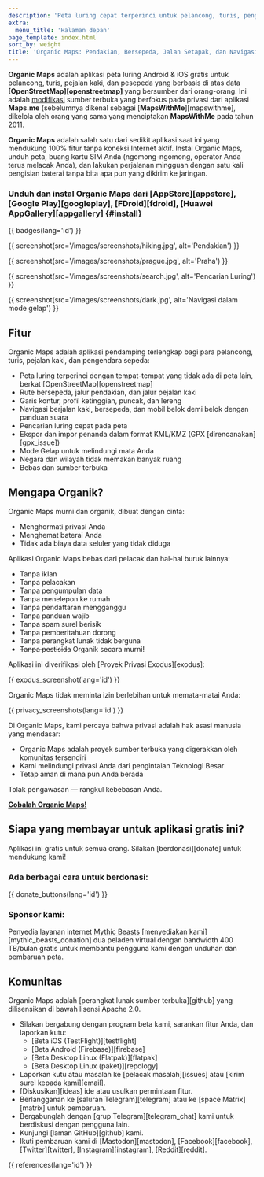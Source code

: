 ```yaml
---
description: 'Peta luring cepat terperinci untuk pelancong, turis, pengemudi, pejalan kaki, dan pengendara sepeda yang dibuat oleh pendiri aplikasi MapsWithMe (Maps.Me).'
extra:
  menu_title: 'Halaman depan'
page_template: index.html
sort_by: weight
title: 'Organic Maps: Pendakian, Bersepeda, Jalan Setapak, dan Navigasi Luring'
---
```


**Organic Maps** adalah aplikasi peta luring Android & iOS gratis untuk pelancong, turis, pejalan kaki, dan pesepeda yang berbasis di atas data **[OpenStreetMap][openstreetmap]** yang bersumber dari orang-orang. Ini adalah [modifikasi][fork] sumber terbuka yang berfokus pada privasi dari aplikasi **Maps.me** (sebelumnya dikenal sebagai [**MapsWithMe**][mapswithme], dikelola oleh orang yang sama yang menciptakan **MapsWithMe** pada tahun 2011.

**Organic Maps** adalah salah satu dari sedikit aplikasi saat ini yang mendukung 100% fitur tanpa koneksi Internet aktif. Instal Organic Maps, unduh peta, buang kartu SIM Anda (ngomong-ngomong, operator Anda terus melacak Anda), dan lakukan perjalanan mingguan dengan satu kali pengisian baterai tanpa bita apa pun yang dikirim ke jaringan.

### Unduh dan instal Organic Maps dari [AppStore][appstore], [Google Play][googleplay], [FDroid][fdroid], [Huawei AppGallery][appgallery] {#install}

{{ badges(lang='id') }}

{{ screenshot(src='/images/screenshots/hiking.jpg', alt='Pendakian') }}

{{ screenshot(src='/images/screenshots/prague.jpg', alt='Praha') }}

{{ screenshot(src='/images/screenshots/search.jpg', alt='Pencarian Luring')
}}

{{ screenshot(src='/images/screenshots/dark.jpg', alt='Navigasi dalam mode
gelap') }}

## Fitur

Organic Maps adalah aplikasi pendamping terlengkap bagi para pelancong,
turis, pejalan kaki, dan pengendara sepeda:

- Peta luring terperinci dengan tempat-tempat yang tidak ada di peta lain,
  berkat [OpenStreetMap][openstreetmap]
- Rute bersepeda, jalur pendakian, dan jalur pejalan kaki
- Garis kontur, profil ketinggian, puncak, dan lereng
- Navigasi berjalan kaki, bersepeda, dan mobil belok demi belok dengan
  panduan suara
- Pencarian luring cepat pada peta
- Ekspor dan impor penanda dalam format KML/KMZ (GPX
  [direncanakan][gpx_issue])
- Mode Gelap untuk melindungi mata Anda
- Negara dan wilayah tidak memakan banyak ruang
- Bebas dan sumber terbuka

## Mengapa Organik?

Organic Maps murni dan organik, dibuat dengan cinta:

- Menghormati privasi Anda
- Menghemat baterai Anda
- Tidak ada biaya data seluler yang tidak diduga

Aplikasi Organic Maps bebas dari pelacak dan hal-hal buruk lainnya:

- Tanpa iklan
- Tanpa pelacakan
- Tanpa pengumpulan data
- Tanpa menelepon ke rumah
- Tanpa pendaftaran mengganggu
- Tanpa panduan wajib
- Tanpa spam surel berisik
- Tanpa pemberitahuan dorong
- Tanpa perangkat lunak tidak berguna
- ~~Tanpa pestisida~~ Organik secara murni!

Aplikasi ini diverifikasi oleh [Proyek Privasi Exodus][exodus]:

{{ exodus_screenshot(lang='id') }}

Organic Maps tidak meminta izin berlebihan untuk memata-matai Anda:

{{ privacy_screenshots(lang='id') }}

Di Organic Maps, kami percaya bahwa privasi adalah hak asasi manusia yang
mendasar:

- Organic Maps adalah proyek sumber terbuka yang digerakkan oleh komunitas
  tersendiri
- Kami melindungi privasi Anda dari pengintaian Teknologi Besar
- Tetap aman di mana pun Anda berada

Tolak pengawasan — rangkul kebebasan Anda.

**[Cobalah Organic Maps!](#install)**

## Siapa yang membayar untuk aplikasi gratis ini?

Aplikasi ini gratis untuk semua orang. Silakan [berdonasi][donate] untuk
mendukung kami!

### Ada berbagai cara untuk berdonasi:

{{ donate_buttons(lang='id') }}

### Sponsor kami:

Penyedia layanan internet [Mythic Beasts](https://www.mythic-beasts.com/)
[menyediakan kami][mythic_beasts_donation] dua peladen virtual dengan
bandwidth 400 TB/bulan gratis untuk membantu pengguna kami dengan unduhan
dan pembaruan peta.

## Komunitas

Organic Maps adalah [perangkat lunak sumber terbuka][github] yang
dilisensikan di bawah lisensi Apache 2.0.

- Silakan bergabung dengan program beta kami, sarankan fitur Anda, dan
  laporkan kutu:
  * [Beta iOS (TestFlight)][testflight]
  * [Beta Android (Firebase)][firebase]
  * [Beta Desktop Linux (Flatpak)][flatpak]
  * [Beta Desktop Linux (paket)][repology]
- Laporkan kutu atau masalah ke [pelacak masalah][issues] atau [kirim surel
  kepada kami][email].
- [Diskusikan][ideas] ide atau usulkan permintaan fitur.
- Berlangganan ke [saluran Telegram][telegram] atau ke [space
  Matrix][matrix] untuk pembaruan.
- Bergabunglah dengan [grup Telegram][telegram_chat] kami untuk berdiskusi
  dengan pengguna lain.
- Kunjungi [laman GitHub][github] kami.
- Ikuti pembaruan kami di [Mastodon][mastodon], [Facebook][facebook],
  [Twitter][twitter], [Instagram][instagram], [Reddit][reddit].

[fork]: https://en.wikipedia.org/wiki/Fork_(software_development)

{{ references(lang='id') }}
